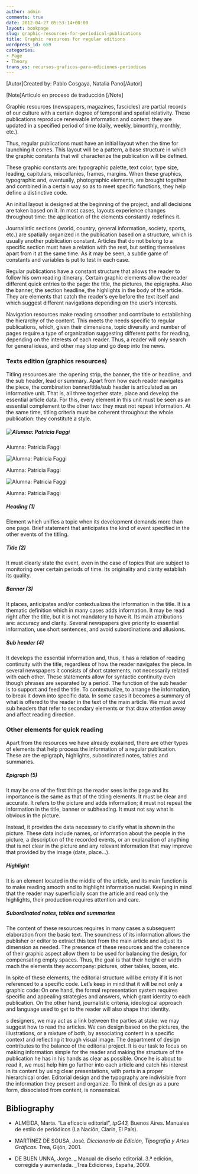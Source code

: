 ```yaml
---
author: admin
comments: true
date: 2012-04-27 05:53:14+00:00
layout: bookpage
slug: graphic-resources-for-periodical-publications
title: Graphic resources for regular editions
wordpress_id: 659
categories:
- Page
- Theory
trans_es: recursos-graficos-para-ediciones-periodicas
---
```


[Autor]Created by: Pablo Cosgaya, Natalia Pano[/Autor]

[Note]Artículo en proceso de traducción [/Note]

Graphic resources (newspapers, magazines, fascicles) are partial records of our culture with a certain degree of temporal and spatial relativity. These publications reproduce renewable information and content: they are updated in a specified period of time (daily, weekly, bimonthly, monthly, etc.).

Thus, regular publications must have an initial layout when the time for launching it comes. This layout will be a pattern, a base structure in which the graphic constants that will characterize the publication will be defined.

These graphic constants are: typographic palette, text color, type size, leading, capitulars, miscellanies, frames, margins. When these graphics, typographic and, eventually, photographic elements, are brought together and combined in a certain way so as to meet specific functions, they help define a distinctive code.

An initial layout is designed at the beginning of the project, and all decisions are taken based on it. In most cases, layouts experience changes throughout time: the application of the elements constantly redefines it.

Journalistic sections (world, country, general information, society, sports, etc.) are spatially organized in the publication based on a structure, which is usually another publication constant. Articles that do not belong to a specific section must have a relation with the rest, but setting themselves apart from it at the same time. As it may be seen, a subtle game of constants and variables is put to test in each case.

Regular publications have a constant structure that allows the reader to follow his own reading itinerary. Certain graphic elements allow the reader different quick entries to the page: the title, the pictures, the epigraphs. Also the banner, the section headline, the highlights in the body of the article. They are elements that catch the reader’s eye before the text itself and which suggest different navigations depending on the user’s interests.

Navigation resources make reading smoother and contribute to establishing the hierarchy of the content. This meets the needs specific to regular publications, which, given their dimensions, topic diversity and number of pages require a type of organization suggesting different paths for reading, depending on the interests of each reader. Thus, a reader will only search for general ideas, and other may stop and go deep into the news.


### Texts edition (graphics resources)


Titling resources are: the opening strip, the banner, the title or headline, and the sub header, lead or summary. Apart from how each reader navigates the piece, the combination banner/title/sub header is articulated as an informative unit. That is, all three together state, place and develop the essential article data. For this, every element in this unit must be seen as an essential complement to the other two: they must not repeat information. At the same time, titling criteria must be coherent throughout the whole publication: they constitute a style.


##### ![Alumna: Patricia Faggi](/en-US/images/T06B-T06B-partesdeldiario01_faggi.jpg)

Alumna: Patricia Faggi

![Alumna: Patricia Faggi](/en-US/images/T06B-T06B-partesdeldiario02_faggi1.jpg)

Alumna: Patricia Faggi

![Alumna: Patricia Faggi](/en-US/images/T06B-T06B-partesdeldiario03_faggi1.jpg)

Alumna: Patricia Faggi





##### Heading (1)


Element which unifies a topic when its development demands more than one page. Brief statement that anticipates the kind of event specified in the other events of the titling.


##### Title (2)


It must clearly state the event, even in the case of topics that are subject to monitoring over certain periods of time. Its originality and clarity establish its quality.


##### Banner (3)


It places, anticipates and/or contextualizes the information in the title. It is a thematic definition which in many cases adds information. It may be read right after the title, but it is not mandatory to have it. Its main attributions are: accuracy and clarity. Several newspapers give priority to essential information, use short sentences, and avoid subordinations and allusions.


##### Sub header (4)


It develops the essential information and, thus, it has a relation of reading continuity with the title, regardless of how the reader navigates the piece. In several newspapers it consists of short statements, not necessarily related with each other. These statements allow for syntactic continuity even though phrases are separated by a period. The function of the sub header is to support and feed the title. To contextualize, to arrange the information, to break it down into specific data. In some cases it becomes a summary of what is offered to the reader in the text of the main article. We must avoid sub headers that refer to secondary elements or that draw attention away and affect reading direction.


### Other elements for quick reading


Apart from the resources we have already explained, there are other types of elements that help process the information of a regular publication. These are the epigraph, highlights, subordinated notes, tables and summaries.


##### Epigraph (5)


It may be one of the first things the reader sees in the page and its importance is the same as that of the titling elements. It must be clear and accurate. It refers to the picture and adds information; it must not repeat the information in the title, banner or subheading. It must not say what is obvious in the picture.

Instead, it provides the data necessary to clarify what is shown in the picture. These data include names, or information about the people in the picture, a description of the recorded events, or an explanation of anything that is not clear in the picture and any relevant information that may improve that provided by the image (date, place...).


##### Highlight


It is an element located in the middle of the article, and its main function is to make reading smooth and to highlight information nuclei. Keeping in mind that the reader may superficially scan the article and read only the highlights, their production requires attention and care.


##### Subordinated notes, tables and summaries


The content of these resources requires in many cases a subsequent elaboration from the basic text. The soundness of its information allows the publisher or editor to extract this text from the main article and adjust its dimension as needed. The presence of these resources and the coherence of their graphic aspect allow them to be used for balancing the design, for compensating empty spaces. Thus, the goal is that their height or width mach the elements they accompany: pictures, other tables, boxes, etc.

In spite of these elements, the editorial structure will be empty if it is not referenced to a specific code. Let’s keep in mind that it will be not only a graphic code: On one hand, the formal representation system requires specific and appealing strategies and answers, which grant identity to each publication. On the other hand, journalistic criteria, ideological approach and language used to get to the reader will also shape that identity.

s designers, we may act as a link between the parties at stake: we may suggest how to read the articles. We can design based on the pictures, the illustrations, or a mixture of both, by associating content in a specific context and reflecting it trough visual image. The department of design contributes to the balance of the editorial project. It is our task to focus on making information simple for the reader and making the structure of the publication he has in his hands as clear as possible. Once he is about to read it, we must help him go further into each article and catch his interest in its content by using clear presentations, with parts in a proper hierarchical order. Editorial design and the typography are indivisible from the information they present and organize. To think of design as a pure form, dissociated from content, is nonsensical.

## Bibliography



	
  * ALMEIDA, Marta. “La eficacia editorial”, _tpG43,_ Buenos Aires. Manuales de estilo de periódicos (La Nación, Clarín, El País).

	
  * MARTÍNEZ DE SOUSA, José. _Diccionario de Edición, Tipografía y Artes Gráficas._ Trea, Gijón, 2001.

	
  * DE BUEN UNNA, Jorge. _ Manual de diseño editorial. 3.ª edición, corregida y aumentada. _Trea Ediciones, España, 2009.



